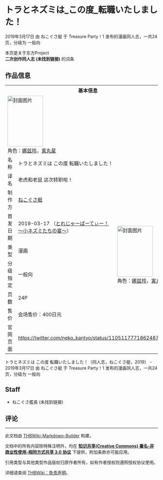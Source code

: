 # トラとネズミは_この度_転職いたしました！

<!-- source html: G:\repos\THBWiki-Markdown-Builder\THBWikiMarkdown\Temp\main\6\69\ns0%3A%E3%83%88%E3%83%A9%E3%81%A8%E3%83%8D%E3%82%BA%E3%83%9F%E3%81%AF_%E3%81%93%E3%81%AE%E5%BA%A6_%E8%BB%A2%E8%81%B7%E3%81%84%E3%81%9F%E3%81%97%E3%81%BE%E3%81%97%E3%81%9F%EF%BC%81.html -->

2019年3月17日 由 ねこぐさ艇 于 Treasure Party！1 发布的漫画同人志，一共24页，分级为 一般向

本页是关于东方Project  
 **二次创作同人志 (未找到链接)** 的词条

## 作品信息

<table><tbody><tr><th colspan="3">基本信息</th></tr><tr><td class="cover-artwork-mobile" colspan="2"><a href="./文件-トラとネズミは_この度_転職いたしました！封面.jpg.md" class="image" title="封面图片"><img alt="封面图片" src="https://upload.thwiki.cc/thumb/d/de/%E3%83%88%E3%83%A9%E3%81%A8%E3%83%8D%E3%82%BA%E3%83%9F%E3%81%AF_%E3%81%93%E3%81%AE%E5%BA%A6_%E8%BB%A2%E8%81%B7%E3%81%84%E3%81%9F%E3%81%97%E3%81%BE%E3%81%97%E3%81%9F%EF%BC%81%E5%B0%81%E9%9D%A2.jpg/117px-%E3%83%88%E3%83%A9%E3%81%A8%E3%83%8D%E3%82%BA%E3%83%9F%E3%81%AF_%E3%81%93%E3%81%AE%E5%BA%A6_%E8%BB%A2%E8%81%B7%E3%81%84%E3%81%9F%E3%81%97%E3%81%BE%E3%81%97%E3%81%9F%EF%BC%81%E5%B0%81%E9%9D%A2.jpg" decoding="async" loading="lazy" width="117" height="168" srcset="https://upload.thwiki.cc/thumb/d/de/%E3%83%88%E3%83%A9%E3%81%A8%E3%83%8D%E3%82%BA%E3%83%9F%E3%81%AF_%E3%81%93%E3%81%AE%E5%BA%A6_%E8%BB%A2%E8%81%B7%E3%81%84%E3%81%9F%E3%81%97%E3%81%BE%E3%81%97%E3%81%9F%EF%BC%81%E5%B0%81%E9%9D%A2.jpg/176px-%E3%83%88%E3%83%A9%E3%81%A8%E3%83%8D%E3%82%BA%E3%83%9F%E3%81%AF_%E3%81%93%E3%81%AE%E5%BA%A6_%E8%BB%A2%E8%81%B7%E3%81%84%E3%81%9F%E3%81%97%E3%81%BE%E3%81%97%E3%81%9F%EF%BC%81%E5%B0%81%E9%9D%A2.jpg 1.5x, https://upload.thwiki.cc/thumb/d/de/%E3%83%88%E3%83%A9%E3%81%A8%E3%83%8D%E3%82%BA%E3%83%9F%E3%81%AF_%E3%81%93%E3%81%AE%E5%BA%A6_%E8%BB%A2%E8%81%B7%E3%81%84%E3%81%9F%E3%81%97%E3%81%BE%E3%81%97%E3%81%9F%EF%BC%81%E5%B0%81%E9%9D%A2.jpg/234px-%E3%83%88%E3%83%A9%E3%81%A8%E3%83%8D%E3%82%BA%E3%83%9F%E3%81%AF_%E3%81%93%E3%81%AE%E5%BA%A6_%E8%BB%A2%E8%81%B7%E3%81%84%E3%81%9F%E3%81%97%E3%81%BE%E3%81%97%E3%81%9F%EF%BC%81%E5%B0%81%E9%9D%A2.jpg 2x" data-file-width="1113" data-file-height="1594"></a><div class="cover-char">角色：<a href="./娜兹玲.md" title="娜兹玲">娜兹玲</a>，<a href="./寅丸星.md" title="寅丸星">寅丸星</a></div></td>
</tr><tr><td class="label">名称</td><td colspan="2"> トラとネズミは この度 転職いたしました！ </td></tr><tr><td class="label">译名</td><td colspan="2"> 老虎和老鼠 这次转职啦！ </td></tr><tr><td class="label">制作方</td><td><a href="./ねこぐさ艇.md" title="ねこぐさ艇">ねこぐさ艇</a></td><td class="cover-artwork" rowspan="6" style="min-width:168px;"><a href="./文件-トラとネズミは_この度_転職いたしました！封面.jpg.md" class="image" title="封面图片"><img alt="封面图片" src="https://upload.thwiki.cc/thumb/d/de/%E3%83%88%E3%83%A9%E3%81%A8%E3%83%8D%E3%82%BA%E3%83%9F%E3%81%AF_%E3%81%93%E3%81%AE%E5%BA%A6_%E8%BB%A2%E8%81%B7%E3%81%84%E3%81%9F%E3%81%97%E3%81%BE%E3%81%97%E3%81%9F%EF%BC%81%E5%B0%81%E9%9D%A2.jpg/117px-%E3%83%88%E3%83%A9%E3%81%A8%E3%83%8D%E3%82%BA%E3%83%9F%E3%81%AF_%E3%81%93%E3%81%AE%E5%BA%A6_%E8%BB%A2%E8%81%B7%E3%81%84%E3%81%9F%E3%81%97%E3%81%BE%E3%81%97%E3%81%9F%EF%BC%81%E5%B0%81%E9%9D%A2.jpg" decoding="async" loading="lazy" width="117" height="168" srcset="https://upload.thwiki.cc/thumb/d/de/%E3%83%88%E3%83%A9%E3%81%A8%E3%83%8D%E3%82%BA%E3%83%9F%E3%81%AF_%E3%81%93%E3%81%AE%E5%BA%A6_%E8%BB%A2%E8%81%B7%E3%81%84%E3%81%9F%E3%81%97%E3%81%BE%E3%81%97%E3%81%9F%EF%BC%81%E5%B0%81%E9%9D%A2.jpg/176px-%E3%83%88%E3%83%A9%E3%81%A8%E3%83%8D%E3%82%BA%E3%83%9F%E3%81%AF_%E3%81%93%E3%81%AE%E5%BA%A6_%E8%BB%A2%E8%81%B7%E3%81%84%E3%81%9F%E3%81%97%E3%81%BE%E3%81%97%E3%81%9F%EF%BC%81%E5%B0%81%E9%9D%A2.jpg 1.5x, https://upload.thwiki.cc/thumb/d/de/%E3%83%88%E3%83%A9%E3%81%A8%E3%83%8D%E3%82%BA%E3%83%9F%E3%81%AF_%E3%81%93%E3%81%AE%E5%BA%A6_%E8%BB%A2%E8%81%B7%E3%81%84%E3%81%9F%E3%81%97%E3%81%BE%E3%81%97%E3%81%9F%EF%BC%81%E5%B0%81%E9%9D%A2.jpg/234px-%E3%83%88%E3%83%A9%E3%81%A8%E3%83%8D%E3%82%BA%E3%83%9F%E3%81%AF_%E3%81%93%E3%81%AE%E5%BA%A6_%E8%BB%A2%E8%81%B7%E3%81%84%E3%81%9F%E3%81%97%E3%81%BE%E3%81%97%E3%81%9F%EF%BC%81%E5%B0%81%E9%9D%A2.jpg 2x" data-file-width="1113" data-file-height="1594"></a><div class="cover-char">角色：<a href="./娜兹玲.md" title="娜兹玲">娜兹玲</a>，<a href="./寅丸星.md" title="寅丸星">寅丸星</a></div></td>
</tr><tr><td class="label">首发日期</td><td>2019-03-17&#160;（<a href="/展会作品列表?e=Treasure+Party%EF%BC%81%231">とれじゃーぱーてぃー！～小ネズミたちの宴～</a>）</td></tr><tr><td class="label">类型</td><td>漫画</td></tr><tr><td class="label">分级指定</td><td>一般向</td></tr><tr><td class="label">页数</td><td>24P</td></tr><tr><td class="label">售价</td><td>会场售价：400日元</td></tr>
<tr><td class="label">官网页面</td><td colspan="2"><a rel="nofollow" class="external free" href="https://twitter.com/neko_kantyo/status/1105117771862487041">https://twitter.com/neko_kantyo/status/1105117771862487041</a></td></tr></tbody></table>

トラとネズミは この度 転職いたしました！（同人志，ねこぐさ艇，2019） - 2019年3月17日 由 ねこぐさ艇 于 Treasure Party！1 发布的漫画同人志，一共24页，分级为 一般向

## Staff
- ねこぐさ艦長 (未找到链接)


## 评论




---

此文档由 [THBWiki-Markdown-Builder](https://github.com/Delsin-Yu/THBWiki-Markdown-Builder) 构建。

文档中的所有内容除特殊注明外，均在 [**知识共享(Creative Commons) 署名-非商业性使用-相同方式共享 3.0 协议**](https://creativecommons.org/licenses/by-sa/3.0/deed.zh-hans) 下提供，附加条款亦可能应用。

引用类型与其他类型作品版权归原作者所有，如有作者授权则遵照授权协议使用。

详细请查阅 [THBWiki：免责声明](https://thbwiki.cc/THBWiki:%E5%85%8D%E8%B4%A3%E5%A3%B0%E6%98%8E)。

